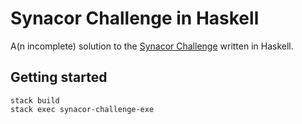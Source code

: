 # Synacor Challenge in Haskell

A(n incomplete) solution to the [Synacor Challenge](https://challenge.synacor.com/)
written in Haskell.

## Getting started
```
stack build
stack exec synacor-challenge-exe
```

